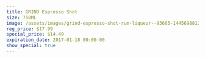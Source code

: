 ```yaml
---
title: GRIND Espresso Shot
size: 750ML
image: /assets/images/grind-espresso-shot-rum-liqueur--93665-1445698812-1280-1280.jpg
reg_price: $17.99
special_price: $14.49
expiration_date: 2017-01-18 00:00:00
show_special: true
---
```



